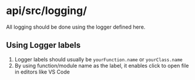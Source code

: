 # api/src/logging/
All logging should be done using the logger defined here.


## Using Logger labels
1. Logger labels should usually be `yourFunction.name` or `yourClass.name`
1. By using function/module name as the label, it enables click to open file in editors like VS Code